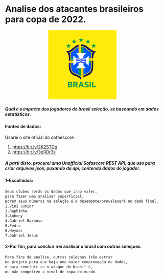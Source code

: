 # Analise dos atacantes brasileiros para copa de 2022.

<p align="center">
  <img src="brasil.png" >
</p>

##### Qual é o impacto dos jogadores do brasil seleção, se baseando em dados estatísticos.

#### Fontes de dados:
Usarei o site oficial do sofaescore.
1. https://bit.ly/2K2STGg
2. https://bit.ly/3qRDr3s
##### A parti disto, procurei uma Unofficial Sofascore REST API, que uso para criar arquivos json, puxando da api, contendo dados do jogador.



#### 1-Escolhidos:
	Seus clubes serão os dados que irao valer, 
	para fazer uma analisar superficial, 
	porem seus números na seleção é o desempate/prevalecerá no dado final.
    1.Vini Junior
    2.Raphinha
    3.Anhony
    4.Gabriel Barbosa
    5.Pedro
    6.Neymar
    7.Gabriel Jesus

#### 2-Por fim, para concluir irei analisar o brasil com outras seleçoes.
	Para fins de analise, outras seleçoes irão estrar
	no projeto para que haja uma maior comprovação de dados,
	e para concluir se o ataque do brasil é,
	ou não competivo a nivel de copa do mundo.
